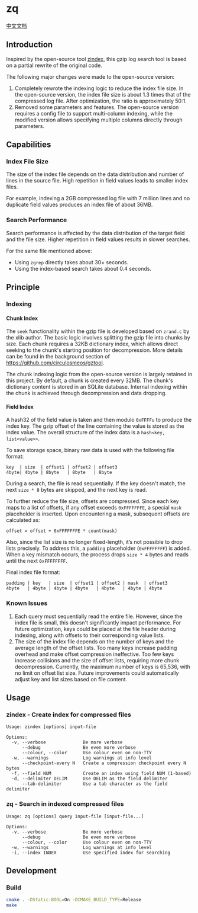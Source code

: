 # zq
[中文文档](README_cn.md)

## Introduction
Inspired by the open-source tool [zindex](https://github.com/mattgodbolt/zindex), this gzip log search tool is based on a partial rewrite of the original code.

The following major changes were made to the open-source version:
1. Completely rewrote the indexing logic to reduce the index file size. In the open-source version, the index file size is about 1.3 times that of the compressed log file. After optimization, the ratio is approximately 50:1.
2. Removed some parameters and features. The open-source version requires a config file to support multi-column indexing, while the modified version allows specifying multiple columns directly through parameters.

## Capabilities

### Index File Size
The size of the index file depends on the data distribution and number of lines in the source file. High repetition in field values leads to smaller index files.

For example, indexing a 2GB compressed log file with 7 million lines and no duplicate field values produces an index file of about 36MB.

### Search Performance
Search performance is affected by the data distribution of the target field and the file size. Higher repetition in field values results in slower searches.

For the same file mentioned above:
- Using `zgrep` directly takes about 30+ seconds.
- Using the index-based search takes about 0.4 seconds.

## Principle

### Indexing

#### Chunk Index
The `seek` functionality within the gzip file is developed based on `zrand.c` by the xlib author. The basic logic involves splitting the gzip file into chunks by size. Each chunk requires a 32KB dictionary index, which allows direct seeking to the chunk's starting position for decompression. More details can be found in the background section of https://github.com/circulosmeos/gztool.

The chunk indexing logic from the open-source version is largely retained in this project. By default, a chunk is created every 32MB. The chunk's dictionary content is stored in an SQLite database. Internal indexing within the chunk is achieved through decompression and data dropping.

#### Field Index
A hash32 of the field value is taken and then modulo `0xFFFFu` to produce the index key. The gzip offset of the line containing the value is stored as the index value. The overall structure of the index data is a `hash<key, list<value>>`.

To save storage space, binary raw data is used with the following file format:
```
key  | size  | offset1 | offset2 | offset3
4byte| 4byte | 8byte   | 8byte   | 8byte
```

During a search, the file is read sequentially. If the key doesn't match, the next `size * 8` bytes are skipped, and the next key is read.

To further reduce the file size, offsets are compressed. Since each key maps to a list of offsets, if any offset exceeds `0xFFFFFFFE`, a special `mask` placeholder is inserted. Upon encountering a mask, subsequent offsets are calculated as:
```
offset = offset + 0xFFFFFFFE * count(mask)
```

Also, since the list size is no longer fixed-length, it’s not possible to drop lists precisely. To address this, a `padding` placeholder (`0xFFFFFFFF`) is added. When a key mismatch occurs, the process drops `size * 4` bytes and reads until the next `0xFFFFFFFF`.

Final index file format:
```
padding | key   | size  | offset1 | offset2 | mask  | offset3
4byte   | 4byte | 4byte | 4byte   | 4byte   | 4byte | 4byte
```

### Known Issues
1. Each query must sequentially read the entire file. However, since the index file is small, this doesn't significantly impact performance. For future optimization, keys could be placed at the file header during indexing, along with offsets to their corresponding value lists.
2. The size of the index file depends on the number of keys and the average length of the offset lists. Too many keys increase padding overhead and make offset compression ineffective. Too few keys increase collisions and the size of offset lists, requiring more chunk decompression. Currently, the maximum number of keys is 65,536, with no limit on offset list size. Future improvements could automatically adjust key and list sizes based on file content.


## Usage

### zindex - Create index for compressed files
```
Usage: zindex [options] input-file

Options:
  -v, --verbose              Be more verbose
      --debug                Be even more verbose
      --colour, --color      Use colour even on non-TTY
  -w, --warnings             Log warnings at info level
      --checkpoint-every N   Create a compression checkpoint every N bytes
  -f, --field NUM            Create an index using field NUM (1-based)
  -d, --delimiter DELIM      Use DELIM as the field delimiter
      --tab-delimiter        Use a tab character as the field delimiter
```

### zq - Search in indexed compressed files
```
Usage: zq [options] query input-file [input-file...]

Options:
  -v, --verbose              Be more verbose
      --debug                Be even more verbose
      --colour, --color      Use colour even on non-TTY
  -w, --warnings             Log warnings at info level
  -i, --index INDEX          Use specified index for searching
```

## Development
### Build
```bash
cmake . -DStatic:BOOL=On -DCMAKE_BUILD_TYPE=Release
make
```
